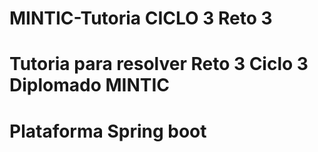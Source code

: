 # MINTIC-Tutoria CICLO 3 Reto 3

# Tutoria para resolver Reto 3 Ciclo 3 Diplomado MINTIC

# Plataforma Spring boot 
